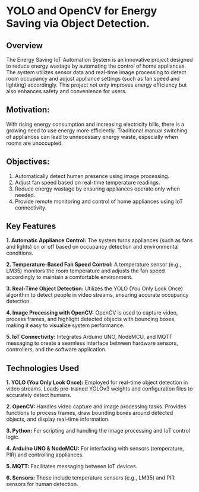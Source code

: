 # YOLO and OpenCV for Energy Saving via Object Detection.

## Overview
The Energy Saving IoT Automation System is an innovative project designed to reduce energy wastage by automating the control of home appliances. The system utilizes sensor data and real-time image processing to detect room occupancy and adjust appliance settings (such as fan speed and lighting) accordingly. This project not only improves energy efficiency but also enhances safety and convenience for users.

## Motivation:
With rising energy consumption and increasing electricity bills, there is a growing need to use energy more efficiently. Traditional manual switching of appliances can lead to unnecessary energy waste, especially when rooms are unoccupied.

## Objectives:
1. Automatically detect human presence using image processing.
2. Adjust fan speed based on real-time temperature readings.
3. Reduce energy wastage by ensuring appliances operate only when needed.
4. Provide remote monitoring and control of home appliances using IoT connectivity.

## Key Features
**1. Automatic Appliance Control:**
The system turns appliances (such as fans and lights) on or off based on occupancy detection and environmental conditions.

**2. Temperature-Based Fan Speed Control:**
A temperature sensor (e.g., LM35) monitors the room temperature and adjusts the fan speed accordingly to maintain a comfortable environment.

**3. Real-Time Object Detection:**
Utilizes the YOLO (You Only Look Once) algorithm to detect people in video streams, ensuring accurate occupancy detection.

**4. Image Processing with OpenCV:**
OpenCV is used to capture video, process frames, and highlight detected objects with bounding boxes, making it easy to visualize system performance.

**5. IoT Connectivity:**
Integrates Arduino UNO, NodeMCU, and MQTT messaging to create a seamless interface between hardware sensors, controllers, and the software application.

## Technologies Used
**1. YOLO (You Only Look Once):**
Employed for real-time object detection in video streams.
Loads pre-trained YOLOv3 weights and configuration files to accurately detect humans.

**2. OpenCV:**
Handles video capture and image processing tasks.
Provides functions to process frames, draw bounding boxes around detected objects, and display real-time information.

**3. Python:** For scripting and handling the image processing and IoT control logic.

**4. Arduino UNO & NodeMCU:** For interfacing with sensors (temperature, PIR) and controlling appliances.

**5. MQTT:** Facilitates messaging between IoT devices.

**6. Sensors:** These include temperature sensors (e.g., LM35) and PIR sensors for human detection.  
